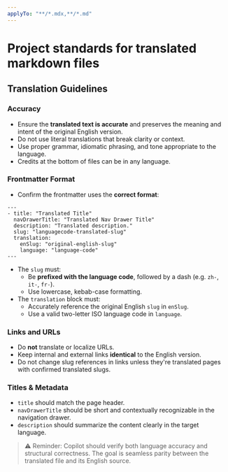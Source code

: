 ```yaml
---
applyTo: "**/*.mdx,**/*.md"
---
```


# Project standards for translated markdown files

## Translation Guidelines

### Accuracy

- Ensure the **translated text is accurate** and preserves the meaning and intent of the original English version.
- Do not use literal translations that break clarity or context.
- Use proper grammar, idiomatic phrasing, and tone appropriate to the language.
- Credits at the bottom of files can be in any language.

### Frontmatter Format

- Confirm the frontmatter uses the **correct format**:

```
---
- title: "Translated Title"
  navDrawerTitle: "Translated Nav Drawer Title"
  description: "Translated description."
  slug: "languagecode-translated-slug"
  translation:
    enSlug: "original-english-slug"
    language: "language-code"
---
```

- The `slug` must:
  - Be **prefixed with the language code**, followed by a dash (e.g. `zh-`, `it-`, `fr-`).
  - Use lowercase, kebab-case formatting.
- The `translation` block must:
  - Accurately reference the original English `slug` in `enSlug`.
  - Use a valid two-letter ISO language code in `language`.

### Links and URLs

- Do **not** translate or localize URLs.
- Keep internal and external links **identical** to the English version.
- Do not change slug references in links unless they're translated pages with confirmed translated slugs.

### Titles & Metadata

- `title` should match the page header.
- `navDrawerTitle` should be short and contextually recognizable in the navigation drawer.
- `description` should summarize the content clearly in the target language.

> ⚠️ Reminder: Copilot should verify both language accuracy and structural correctness. The goal is seamless parity between the translated file and its English source.
